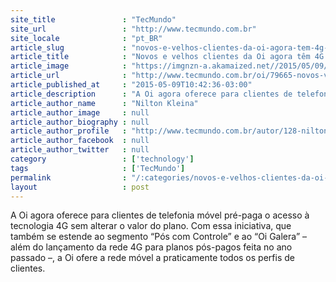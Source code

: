 ```yaml
---
site_title               : "TecMundo"
site_url                 : "http://www.tecmundo.com.br"
site_locale              : "pt_BR"
article_slug             : "novos-e-velhos-clientes-da-oi-agora-tem-4g-tambem-em-planos-pre-pagos"
article_title            : "Novos e velhos clientes da Oi agora têm 4G também em planos pré-pagos"
article_image            : "https://imgnzn-a.akamaized.net//2015/05/09/09104112963044-t1200x480.jpg"
article_url              : "http://www.tecmundo.com.br/oi/79665-novos-velhos-clientes-oi-tem-4g-planos-pre-pagos.htm"
article_published_at     : "2015-05-09T10:42:36-03:00"
article_description      : "A Oi agora oferece para clientes de telefonia móvel pré-paga o acesso à tecnologia 4G sem alterar o valor do plano. Com essa iniciativa, que também se estende ao segmento “Pós com Controle” e ao “Oi Galera” – além do lançamento da rede 4G para planos pós-pagos feita no ano passado –, a Oi ofere a rede móvel a praticamente todos os perfis de clientes."
article_author_name      : "Nilton Kleina"
article_author_image     : null
article_author_biography : null
article_author_profile   : "http://www.tecmundo.com.br/autor/128-nilton-kleina/"
article_author_facebook  : null
article_author_twitter   : null
category                 : ['technology']
tags                     : ['TecMundo']
permalink                : "/:categories/novos-e-velhos-clientes-da-oi-agora-tem-4g-tambem-em-planos-pre-pagos/"
layout                   : post
---
```


A Oi agora oferece para clientes de telefonia móvel pré-paga o acesso à tecnologia 4G sem alterar o valor do plano. Com essa iniciativa, que também se estende ao segmento “Pós com Controle” e ao “Oi Galera” – além do lançamento da rede 4G para planos pós-pagos feita no ano passado –, a Oi ofere a rede móvel a praticamente todos os perfis de clientes.
